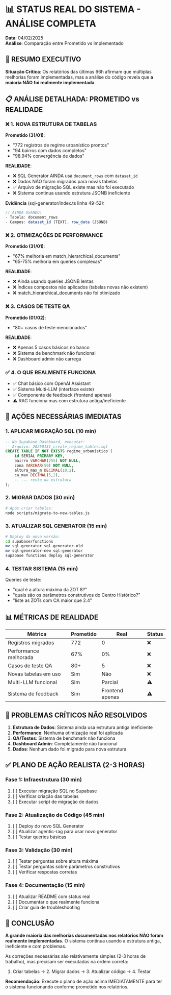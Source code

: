 # 📊 STATUS REAL DO SISTEMA - ANÁLISE COMPLETA
**Data**: 04/02/2025  
**Análise**: Comparação entre Prometido vs Implementado

## 🔴 RESUMO EXECUTIVO

**Situação Crítica**: Os relatórios das últimas 96h afirmam que múltiplas melhorias foram implementadas, mas a análise do código revela que **a maioria NÃO foi realmente implementada**.

## 📋 ANÁLISE DETALHADA: PROMETIDO vs REALIDADE

### ❌ **1. NOVA ESTRUTURA DE TABELAS**
**Prometido (31/01)**: 
- "772 registros de regime urbanístico prontos"
- "94 bairros com dados completos"
- "98.94% convergência de dados"

**REALIDADE**:
- ❌ SQL Generator AINDA usa `document_rows` com `dataset_id`
- ❌ Dados NÃO foram migrados para novas tabelas
- ✅ Arquivo de migração SQL existe mas não foi executado
- ❌ Sistema continua usando estrutura JSONB ineficiente

**Evidência** (sql-generator/index.ts linha 49-52):
```javascript
// AINDA USANDO:
- Tabela: document_rows
- Campos: dataset_id (TEXT), row_data (JSONB)
```

### ❌ **2. OTIMIZAÇÕES DE PERFORMANCE**
**Prometido (31/01)**:
- "67% melhoria em match_hierarchical_documents"
- "65-75% melhoria em queries complexas"

**REALIDADE**:
- ❌ Ainda usando queries JSONB lentas
- ❌ Índices compostos não aplicados (tabelas novas não existem)
- ❌ match_hierarchical_documents não foi otimizado

### ❌ **3. CASOS DE TESTE QA**
**Prometido (01/02)**:
- "80+ casos de teste mencionados"

**REALIDADE**:
- ❌ Apenas 5 casos básicos no banco
- ❌ Sistema de benchmark não funcional
- ❌ Dashboard admin não carrega

### ✅ **4. O QUE REALMENTE FUNCIONA**
- ✅ Chat básico com OpenAI Assistant
- ✅ Sistema Multi-LLM (interface existe)
- ✅ Componente de feedback (frontend apenas)
- ⚠️ RAG funciona mas com estrutura antiga/ineficiente

## 🎯 AÇÕES NECESSÁRIAS IMEDIATAS

### **1. APLICAR MIGRAÇÃO SQL (10 min)**
```sql
-- No Supabase Dashboard, executar:
-- Arquivo: 20250131_create_regime_tables.sql
CREATE TABLE IF NOT EXISTS regime_urbanistico (
    id SERIAL PRIMARY KEY,
    bairro VARCHAR(255) NOT NULL,
    zona VARCHAR(50) NOT NULL,
    altura_max_m DECIMAL(10,2),
    ca_max DECIMAL(5,2),
    -- ... resto da estrutura
);
```

### **2. MIGRAR DADOS (30 min)**
```bash
# Após criar tabelas:
node scripts/migrate-to-new-tables.js
```

### **3. ATUALIZAR SQL GENERATOR (15 min)**
```bash
# Deploy da nova versão:
cd supabase/functions
mv sql-generator sql-generator-old
mv sql-generator-new sql-generator
supabase functions deploy sql-generator
```

### **4. TESTAR SISTEMA (15 min)**
Queries de teste:
- "qual é a altura máxima da ZOT 8?"
- "quais são os parâmetros construtivos do Centro Histórico?"
- "liste as ZOTs com CA maior que 2.4"

## 📊 MÉTRICAS DE REALIDADE

| Métrica | Prometido | Real | Status |
|---------|-----------|------|--------|
| Registros migrados | 772 | 0 | ❌ |
| Performance melhorada | 67% | 0% | ❌ |
| Casos de teste QA | 80+ | 5 | ❌ |
| Novas tabelas em uso | Sim | Não | ❌ |
| Multi-LLM funcional | Sim | Parcial | ⚠️ |
| Sistema de feedback | Sim | Frontend apenas | ⚠️ |

## 🚨 PROBLEMAS CRÍTICOS NÃO RESOLVIDOS

1. **Estrutura de Dados**: Sistema ainda usa estrutura antiga ineficiente
2. **Performance**: Nenhuma otimização real foi aplicada
3. **QA/Testes**: Sistema de benchmark não funciona
4. **Dashboard Admin**: Completamente não funcional
5. **Dados**: Nenhum dado foi migrado para nova estrutura

## ✅ PLANO DE AÇÃO REALISTA (2-3 HORAS)

### **Fase 1: Infraestrutura (30 min)**
1. [ ] Executar migração SQL no Supabase
2. [ ] Verificar criação das tabelas
3. [ ] Executar script de migração de dados

### **Fase 2: Atualização de Código (45 min)**
1. [ ] Deploy do novo SQL Generator
2. [ ] Atualizar agentic-rag para usar novo generator
3. [ ] Testar queries básicas

### **Fase 3: Validação (30 min)**
1. [ ] Testar perguntas sobre altura máxima
2. [ ] Testar perguntas sobre parâmetros construtivos
3. [ ] Verificar respostas corretas

### **Fase 4: Documentação (15 min)**
1. [ ] Atualizar README com status real
2. [ ] Documentar o que realmente funciona
3. [ ] Criar guia de troubleshooting

## 📝 CONCLUSÃO

**A grande maioria das melhorias documentadas nos relatórios NÃO foram realmente implementadas.** O sistema continua usando a estrutura antiga, ineficiente e com problemas. 

As correções necessárias são relativamente simples (2-3 horas de trabalho), mas precisam ser executadas na ordem correta:
1. Criar tabelas → 2. Migrar dados → 3. Atualizar código → 4. Testar

**Recomendação**: Execute o plano de ação acima IMEDIATAMENTE para ter o sistema funcionando conforme prometido nos relatórios.